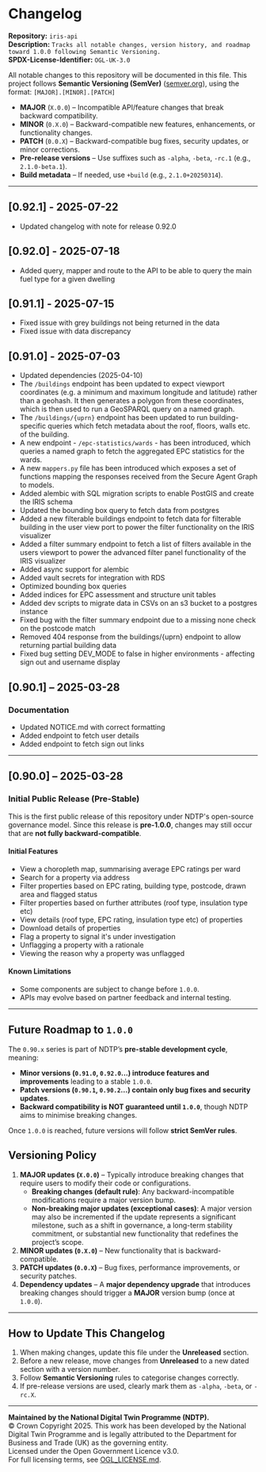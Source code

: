 # Changelog

**Repository:** `iris-api`\
**Description:** `Tracks all notable changes, version history, and roadmap toward 1.0.0 following Semantic Versioning.`\
**SPDX-License-Identifier:** `OGL-UK-3.0`

All notable changes to this repository will be documented in this file.
This project follows **Semantic Versioning (SemVer)** ([semver.org](https://semver.org/)), using the format:
`[MAJOR].[MINOR].[PATCH]`

- **MAJOR** (`X.0.0`) – Incompatible API/feature changes that break backward compatibility.
- **MINOR** (`0.X.0`) – Backward-compatible new features, enhancements, or functionality changes.
- **PATCH** (`0.0.X`) – Backward-compatible bug fixes, security updates, or minor corrections.
- **Pre-release versions** – Use suffixes such as `-alpha`, `-beta`, `-rc.1` (e.g., `2.1.0-beta.1`).
- **Build metadata** – If needed, use `+build` (e.g., `2.1.0+20250314`).

---
## [0.92.1] - 2025-07-22

- Updated changelog with note for release 0.92.0

## [0.92.0] - 2025-07-18

- Added query, mapper and route to the API to be able to query the main fuel type for a given dwelling

## [0.91.1] - 2025-07-15

- Fixed issue with grey buildings not being returned in the data
- Fixed issue with data discrepancy

## [0.91.0] - 2025-07-03

- Updated dependencies (2025-04-10)
- The `/buildings` endpoint has been updated to expect viewport coordinates (e.g. a minimum and maximum longitude and latitude) rather than a geohash. It then generates a polygon from these coordinates, which is then used to run a GeoSPARQL query on a named graph.
- The `/buildings/{uprn}` endpoint has been updated to run building-specific queries which fetch metadata about the roof, floors, walls etc. of the building.
- A new endpoint - `/epc-statistics/wards` - has been introduced, which queries a named graph to fetch the aggregated EPC statistics for the wards.
- A new `mappers.py` file has been introduced which exposes a set of functions mapping the responses received from the Secure Agent Graph to models.
- Added alembic with SQL migration scripts to enable PostGIS and create the IRIS schema
- Updated the bounding box query to fetch data from postgres
- Added a new filterable buildings endpoint to fetch data for filterable building in the user view port to power the filter functionality on the IRIS visualizer
- Added a filter summary endpoint to fetch a list of filters available in the users viewport to power the advanced filter panel functionality of the IRIS visualizer
- Added async support for alembic
- Added vault secrets for integration with RDS
- Optimized bounding box queries
- Added indices for EPC assessment and structure unit tables
- Added dev scripts to migrate data in CSVs on an s3 bucket to a postgres instance
- Fixed bug with the filter summary endpoint due to a missing none check on the postcode match
- Removed 404 response from the buildings/{uprn} endpoint to allow returning partial building data
- Fixed bug setting DEV_MODE to false in higher environments - affecting sign out and username display

## [0.90.1] – 2025-03-28

### Documentation

- Updated NOTICE.md with correct formatting
- Added endpoint to fetch user details
- Added endpoint to fetch sign out links

---

## [0.90.0] – 2025-03-28

### Initial Public Release (Pre-Stable)

This is the first public release of this repository under NDTP's open-source governance model.
Since this release is **pre-1.0.0**, changes may still occur that are **not fully backward-compatible**.

#### Initial Features

- View a choropleth map, summarising average EPC ratings per ward
- Search for a property via address
- Filter properties based on EPC rating, building type, postcode, drawn area and flagged status
- Filter properties based on further attributes (roof type, insulation type etc)
- View details (roof type, EPC rating, insulation type etc) of properties
- Download details of properties
- Flag a property to signal it's under investigation
- Unflagging a property with a rationale
- Viewing the reason why a property was unflagged

#### Known Limitations

- Some components are subject to change before `1.0.0`.
- APIs may evolve based on partner feedback and internal testing.

---

## Future Roadmap to `1.0.0`

The `0.90.x` series is part of NDTP’s **pre-stable development cycle**, meaning:

- **Minor versions (`0.91.0`, `0.92.0`...) introduce features and improvements** leading to a stable `1.0.0`.
- **Patch versions (`0.90.1`, `0.90.2`...) contain only bug fixes and security updates**.
- **Backward compatibility is NOT guaranteed until `1.0.0`**, though NDTP aims to minimise breaking changes.

Once `1.0.0` is reached, future versions will follow **strict SemVer rules**.

## Versioning Policy

1. **MAJOR updates (`X.0.0`)** – Typically introduce breaking changes that require users to modify their code or configurations.
   - **Breaking changes (default rule)**: Any backward-incompatible modifications require a major version bump.
   - **Non-breaking major updates (exceptional cases)**: A major version may also be incremented if the update represents a significant milestone, such as a shift in governance, a long-term stability commitment, or substantial new functionality that redefines the project’s scope.
2. **MINOR updates (`0.X.0`)** – New functionality that is backward-compatible.
3. **PATCH updates (`0.0.X`)** – Bug fixes, performance improvements, or security patches.
4. **Dependency updates** – A **major dependency upgrade** that introduces breaking changes should trigger a **MAJOR** version bump (once at `1.0.0`).

---

## How to Update This Changelog

1. When making changes, update this file under the **Unreleased** section.
2. Before a new release, move changes from **Unreleased** to a new dated section with a version number.
3. Follow **Semantic Versioning** rules to categorise changes correctly.
4. If pre-release versions are used, clearly mark them as `-alpha`, `-beta`, or `-rc.X`.

---

**Maintained by the National Digital Twin Programme (NDTP).**  
© Crown Copyright 2025. This work has been developed by the National Digital Twin Programme and is legally attributed to the Department for Business and Trade (UK) as the governing entity.  
Licensed under the Open Government Licence v3.0.  
For full licensing terms, see [OGL_LICENSE.md](OGL_LICENSE.md).
